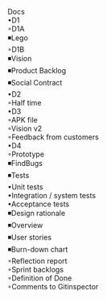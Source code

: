 Docs<br />
    •D1<br />
        ◦D1A<br />
            ◾Lego<br />
        ◦D1B<br />
            ◾Vision<br />
            ◾Product Backlog<br />
            ◾Social Contract<br />
    •D2<br />
        ◦Half time<br />
    •D3<br />
        ◦APK file<br />
        ◦Vision v2<br />
        ◦Feedback from customers<br />
    •D4<br />
        ◦Prototype<br />
            ◾FindBugs<br />
            ◾Tests<br />
                •Unit tests<br />
                •Integration / system tests<br />
                •Acceptance tests<br />
            ◾Design rationale<br />
            ◾Overview<br />
            ◾User stories<br />
            ◾Burn-down chart<br />
        ◦Reflection report<br />
        ◦Sprint backlogs<br />
        ◦Definition of Done<br />
        ◦Comments to Gitinspector


